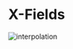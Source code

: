 # X-Fields
![interpolation](https://user-images.githubusercontent.com/69102582/89162872-fe719280-d574-11ea-9faa-e8ef94ac4379.gif)
